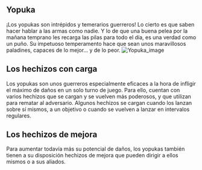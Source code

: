 ## Yopuka
¡Los yopukas son intrépidos y temerarios guerreros! Lo cierto es que saben hacer hablar a las armas como nadie. Y lo de que una buena pelea por la mañana temprano les recarga las pilas para todo el día, es una verdad como un puño. Su impetuoso temperamento hace que sean unos maravillosos paladines, capaces de lo mejor... y de lo peor.
![Yopuka_image](https://cdn.discordapp.com/attachments/1103795819691376721/1103796313553911808/8.png)

## Los hechizos con carga
Los yopukas son unos guerreros especialmente eficaces a la hora de infligir el máximo de daños en un solo turno de juego.
Para ello, cuentan con varios hechizos que se cargan y se vuelven más poderosos, y que utilizan para rematar al adversario.
Algunos hechizos se cargan cuando los lanzan sobre sí mismos, a un objetivo o cuando se vuelven a lanzar en intervalos regulares.

## Los hechizos de mejora
Para aumentar todavía más su potencial de daños, los yopukas también tienen a su disposición hechizos de mejora que pueden dirigir a ellos mismos o a sus aliados.